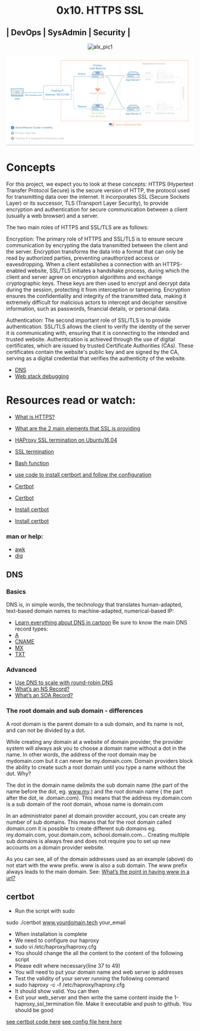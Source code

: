 <h1 align="center"> 0x10. HTTPS SSL </h1>

## | DevOps | SysAdmin | Security |

<p align="center">
  <img src="https://github.com/Ezra-Mallo/alx-system_engineering-devops/blob/master/0x10-https_ssl/images/alx_pic1.png" alt="alx_pic1">
            
</p>

<p align="center">
  <img src="https://github.com/Ezra-Mallo/alx-system_engineering-devops/blob/master/0x0F-load_balancer/images/images_1.gif" alt="alx_pic1">
</p>

# Concepts
For this project, we expect you to look at these concepts:
HTTPS (Hypertext Transfer Protocol Secure) is the secure version of HTTP, the protocol used for transmitting data over the internet. It incorporates SSL (Secure Sockets Layer) or its successor, TLS (Transport Layer Security), to provide encryption and authentication for secure communication between a client (usually a web browser) and a server.

The two main roles of HTTPS and SSL/TLS are as follows:

Encryption: The primary role of HTTPS and SSL/TLS is to ensure secure communication by encrypting the data transmitted between the client and the server. Encryption transforms the data into a format that can only be read by authorized parties, preventing unauthorized access or eavesdropping. When a client establishes a connection with an HTTPS-enabled website, SSL/TLS initiates a handshake process, during which the client and server agree on encryption algorithms and exchange cryptographic keys. These keys are then used to encrypt and decrypt data during the session, protecting it from interception or tampering.
Encryption ensures the confidentiality and integrity of the transmitted data, making it extremely difficult for malicious actors to intercept and decipher sensitive information, such as passwords, financial details, or personal data.

Authentication: The second important role of SSL/TLS is to provide authentication. SSL/TLS allows the client to verify the identity of the server it is communicating with, ensuring that it is connecting to the intended and trusted website. Authentication is achieved through the use of digital certificates, which are issued by trusted Certificate Authorities (CAs). These certificates contain the website's public key and are signed by the CA, serving as a digital credential that verifies the authenticity of the website.
* [DNS](#dns)
* [Web stack debugging](https://github.com/Ezra-Mallo/alx-system_engineering-devops/blob/master/0x0D-web_stack_debugging_0/web_stack_debugging.md)

# Resources read or watch:
* [What is HTTPS?](https://www.instantssl.com/http-vs-https)
* [What are the 2 main elements that SSL is providing](https://www.sslshopper.com/why-ssl-the-purpose-of-using-ssl-certificates.html)
* [HAProxy SSL termination on Ubuntu16.04](https://docs.ionos.com/cloud/)
* [SSL termination](https://en.wikipedia.org/wiki/TLS_termination_proxy)
* [Bash function](https://tldp.org/LDP/abs/html/complexfunct.html)

* [use code to install certbort and follow the configuration](#certbot)
* [Certbot](https://certbot.eff.org/)
* [Certbot](https://github.com/certbot/certbot)
* [Install certbot](https://certbot.eff.org/instructions?ws=haproxy&os=ubuntufocal)
* [Install certbot](https://serversforhackers.com/c/letsencrypt-with-haprox)

### man or help:

* [awk](https://linux.die.net/man/1/dig)
* [dig](https://manpages.org/awk)

## DNS
### Basics
DNS is, in simple words, the technology that translates human-adapted, text-based domain names to machine-adapted, numerical-based IP:

* [Learn everything about DNS in cartoon](https://howdns.works/)
Be sure to know the main DNS record types:
* [A](https://support.dnsimple.com/articles/a-record/)
* [CNAME](https://en.wikipedia.org/wiki/CNAME_record)
* [MX](https://en.wikipedia.org/wiki/MX_record)
* [TXT](https://en.wikipedia.org/wiki/TXT_record)

### Advanced
* [Use DNS to scale with round-robin DNS](https://www.dnsknowledge.com/whatis/round-robin-dns/)
* [What’s an NS Record?](https://support.dnsimple.com/articles/ns-record/)
* [What’s an SOA Record?](https://support.dnsimple.com/articles/soa-record/)

### The root domain and sub domain - differences
A root domain is the parent domain to a sub domain, and its name is not, and can not be divided by a dot.

While creating any domain at a website of domain provider, the provider system will always ask you to choose a domain name without a dot in the name. In other words, the address of the root domain may be mydomain.com but it can never be my.domain.com. Domain providers block the ability to create such a root domain until you type a name without the dot. Why?

The dot in the domain name delimits the sub domain name (the part of the name before the dot, eg. www.my.) and the root domain name ( the part after the dot, ie .domain.com). This means that the address my.domain.com is a sub domain of the root domain, whose name is domain.com

In an administrator panel at domain provider account, you can create any number of sub domains. This means that for the root domain called domain.com it is possible to create different sub domains eg. my.domain.com, your.domain.com, school.domain.com… Creating multiple sub domains is always free and does not require you to set up new accounts on a domain provider website.

As you can see, all of the domain addresses used as an example (above) do not start with the www prefix. www is also a sub domain. The www prefix always leads to the main domain. See: [What’s the point in having www in a url?](https://serverfault.com/questions/145777/what-s-the-point-in-having-www-in-a-url)


## certbot
- Run the script with sudo


sudo ./certbot www.yourdomain.tech your_email


- When installation is complete
- We need to configure our haproxy
- sudo vi /etc/haproxy/haproxy.cfg
- You should change the all the content to the content of the following script
- Please edit where necessary(line 37 to 49)
- You will need to put your domain name and web server ip addresses
- Test the validity of your server running the following command
- sudo haproxy -c -f /etc/haproxy/haproxy.cfg
- It should show valid. You can then
- Exit your web_server and then write the same content inside the 1-haproxy_ssl_termination file. Make it executable and push to github. You should be good


[see certbot code here](https://github.com/Ezra-Mallo/alx-system_engineering-devops/blob/master/0x10-https_ssl/certbot)
[see config file here here](https://github.com/Ezra-Mallo/alx-system_engineering-devops/blob/master/0x10-https_ssl/1-haproxy_ssl_termination)

